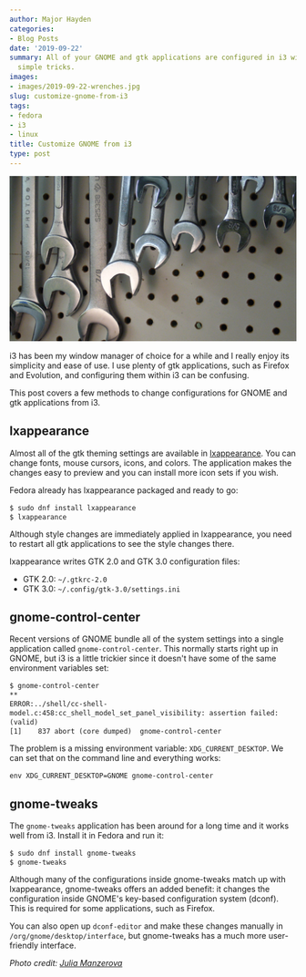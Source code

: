 ```yaml
---
author: Major Hayden
categories:
- Blog Posts
date: '2019-09-22'
summary: All of your GNOME and gtk applications are configured in i3 with a few
  simple tricks.
images:
- images/2019-09-22-wrenches.jpg
slug: customize-gnome-from-i3
tags:
- fedora
- i3
- linux
title: Customize GNOME from i3
type: post
---
```


![wrenches]

i3 has been my window manager of choice for a while and I really enjoy its
simplicity and ease of use. I use plenty of gtk applications, such as Firefox
and Evolution, and configuring them within i3 can be confusing.

This post covers a few methods to change configurations for GNOME and gtk
applications from i3.

## lxappearance

Almost all of the gtk theming settings are available in [lxappearance]. You can
change fonts, mouse cursors, icons, and colors. The application makes the
changes easy to preview and you can install more icon sets if you wish.

Fedora already has lxappearance packaged and ready to go:

```
$ sudo dnf install lxappearance
$ lxappearance
```

Although style changes are immediately applied in lxappearance, you need to
restart all gtk applications to see the style changes there.

lxappearance writes GTK 2.0 and GTK 3.0 configuration files:

* GTK 2.0: `~/.gtkrc-2.0`
* GTK 3.0: `~/.config/gtk-3.0/settings.ini`

## gnome-control-center

Recent versions of GNOME bundle all of the system settings into a single
application called `gnome-control-center`. This normally starts right up in
GNOME, but i3 is a little trickier since it doesn't have some of the same
environment variables set:

```
$ gnome-control-center
**
ERROR:../shell/cc-shell-model.c:458:cc_shell_model_set_panel_visibility: assertion failed: (valid)
[1]    837 abort (core dumped)  gnome-control-center
```

The problem is a missing environment variable: `XDG_CURRENT_DESKTOP`. We can
set that on the command line and everything works:

```
env XDG_CURRENT_DESKTOP=GNOME gnome-control-center
```

## gnome-tweaks

The `gnome-tweaks` application has been around for a long time and it works
well from i3. Install it in Fedora and run it:

```
$ sudo dnf install gnome-tweaks
$ gnome-tweaks
```

Although many of the configurations inside gnome-tweaks match up with
lxappearance, gnome-tweaks offers an added benefit: it changes the
configuration inside GNOME's key-based configuration system (dconf). This is
required for some applications, such as Firefox.

You can also open up `dconf-editor` and make these changes manually in
`/org/gnome/desktop/interface`, but gnome-tweaks has a much more user-friendly
interface.

*Photo credit: [Julia Manzerova]*

[wrenches]: /images/2019-09-22-wrenches.jpg
[lxappearance]: https://wiki.lxde.org/en/LXAppearance
[Julia Manzerova]: https://www.flickr.com/photos/julia_manzerova/932055546
